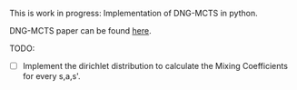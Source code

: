 This is work in progress: Implementation of DNG-MCTS in python.

DNG-MCTS paper can be found [here](https://proceedings.neurips.cc/paper/2013/hash/846c260d715e5b854ffad5f70a516c88-Abstract.html).

TODO:
- [ ] Implement the dirichlet distribution to calculate the Mixing Coefficients for every s,a,s'. 
